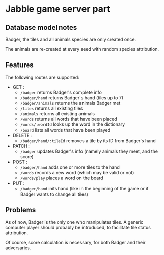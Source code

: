# Jabble game server part

## Database model notes

Badger, the tiles and all animals species are only created once.

The animals are re-created at every seed with random species attribution. 

## Features

The following routes are supported:
- GET :
  - `/badger` returns Badger's complete info
  - `/badger/hand` returns Badger's hand (tiles up to 7)
  - `/badger/animals` returns the animals Badger met
  - `/tiles` returns all existing tiles
  - `/animals` returns all existing animals
  - `/words` returns all words that have been placed
  - `/words/:wordId` looks up the word in the dictionary
  - `/board` lists all words that have been played
- DELETE :
  - `/badger/hand/:tileId` removes a tile by its ID from Badger's hand
- PATCH :
  - `/badger` updates Badger's info (namely animals they meet, and the score)
- POST :
  - `/badger/hand` adds one or more tiles to the hand
  - `/words` records a new word (which may be valid or not)
  - `/words/play` places a word on the board
- PUT :
  - `/badger/hand` inits hand (like in the beginning of the game or if Badger wants to change all tiles)

## Problems

As of now, Badger is the only one who manipulates tiles. A generic computer player should probably be introduced, to facilitate tile status attribution.

Of course, score calculation is necessary, for both Badger and their adversaries.
